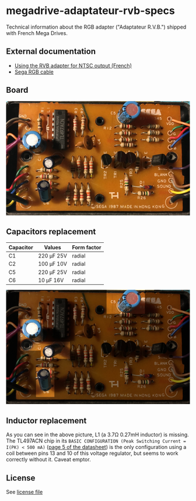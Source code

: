 # megadrive-adaptateur-rvb-specs
Technical information about the RGB adapter ("Adaptateur R.V.B.") shipped
with French Mega Drives.

## External documentation

- [Using the RVB adapter for NTSC output (French)](http://www.segakore.fr/index.php/2004/08/07/mega-drive-modifiez-votre-cable-rgb-fr-vers-pal-ntsc)
- [Sega RGB cable](https://segaretro.org/Sega_Master_System#Sega_RGB_Cable)

## Board

![PCB](images/adaptateur-rvb.jpg)

## Capacitors replacement

Capacitor | Values | Form factor
------------ | ------------- | -------------
C1 | 220 µF 25V | radial
C2 | 100 µF 10V | radial
C5 | 220 µF 25V | radial
C6 | 10 µF 16V | radial

![PCB](images/adaptateur-rvb-layer.jpg)

## Inductor replacement

As you can see in the above picture, L1 (a 3.7Ω 0.27mH inductor) is
missing. The TL497ACN chip in its `BASIC CONFIGURATION
(Peak Switching Current = I(PK) < 500 mA)` ([page 5 of the datasheet](https://www.ti.com/lit/ds/symlink/tl497a.pdf))
is the only configuration using a coil between pins 13 and 10 of this
voltage regulator, but seems to work correctly without it. Caveat emptor.

## License

See [license file](LICENSE)
